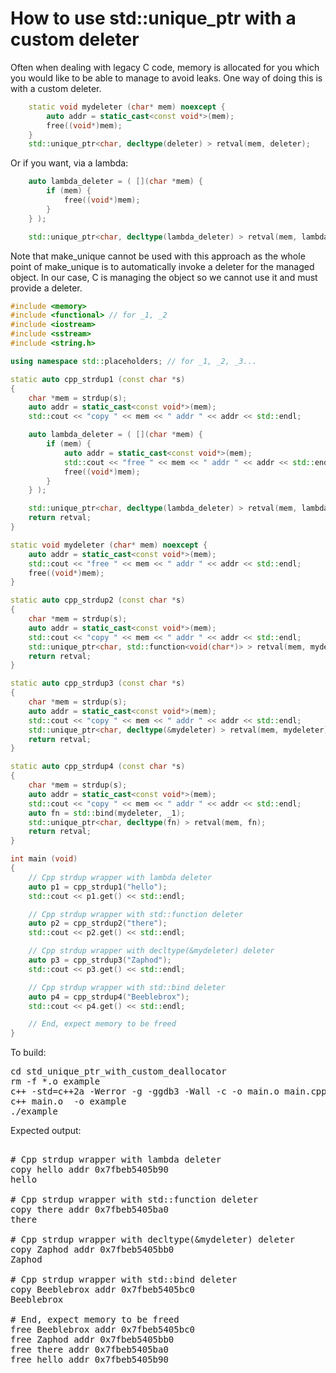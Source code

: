 How to use std::unique_ptr with a custom deleter
================================================

Often when dealing with legacy C code, memory is allocated for you which
you would like to be able to manage to avoid leaks. One way of doing this
is with a custom deleter.
```C++
    static void mydeleter (char* mem) noexcept {
        auto addr = static_cast<const void*>(mem);
        free((void*)mem);
    }
    std::unique_ptr<char, decltype(deleter) > retval(mem, deleter);
```
Or if you want, via a lambda:
```C++
    auto lambda_deleter = ( [](char *mem) {
        if (mem) {
            free((void*)mem);
        }
    } );

    std::unique_ptr<char, decltype(lambda_deleter) > retval(mem, lambda_deleter);
```
Note that make_unique cannot be used with this approach as the whole point
of make_unique is to automatically invoke a deleter for the managed object.
In our case, C is managing the object so we cannot use it and must provide
a deleter.
```C++
#include <memory>
#include <functional> // for _1, _2
#include <iostream>
#include <sstream>
#include <string.h>

using namespace std::placeholders; // for _1, _2, _3...

static auto cpp_strdup1 (const char *s)
{
    char *mem = strdup(s);
    auto addr = static_cast<const void*>(mem);
    std::cout << "copy " << mem << " addr " << addr << std::endl;

    auto lambda_deleter = ( [](char *mem) {
        if (mem) {
            auto addr = static_cast<const void*>(mem);
            std::cout << "free " << mem << " addr " << addr << std::endl;
            free((void*)mem);
        }
    } );

    std::unique_ptr<char, decltype(lambda_deleter) > retval(mem, lambda_deleter);
    return retval;
}

static void mydeleter (char* mem) noexcept {
    auto addr = static_cast<const void*>(mem);
    std::cout << "free " << mem << " addr " << addr << std::endl;
    free((void*)mem);
}

static auto cpp_strdup2 (const char *s)
{
    char *mem = strdup(s);
    auto addr = static_cast<const void*>(mem);
    std::cout << "copy " << mem << " addr " << addr << std::endl;
    std::unique_ptr<char, std::function<void(char*)> > retval(mem, mydeleter);
    return retval;
}

static auto cpp_strdup3 (const char *s)
{
    char *mem = strdup(s);
    auto addr = static_cast<const void*>(mem);
    std::cout << "copy " << mem << " addr " << addr << std::endl;
    std::unique_ptr<char, decltype(&mydeleter) > retval(mem, mydeleter);
    return retval;
}

static auto cpp_strdup4 (const char *s)
{
    char *mem = strdup(s);
    auto addr = static_cast<const void*>(mem);
    std::cout << "copy " << mem << " addr " << addr << std::endl;
    auto fn = std::bind(mydeleter, _1);
    std::unique_ptr<char, decltype(fn) > retval(mem, fn);
    return retval;
}

int main (void)
{
    // Cpp strdup wrapper with lambda deleter
    auto p1 = cpp_strdup1("hello");
    std::cout << p1.get() << std::endl;

    // Cpp strdup wrapper with std::function deleter
    auto p2 = cpp_strdup2("there");
    std::cout << p2.get() << std::endl;

    // Cpp strdup wrapper with decltype(&mydeleter) deleter
    auto p3 = cpp_strdup3("Zaphod");
    std::cout << p3.get() << std::endl;

    // Cpp strdup wrapper with std::bind deleter
    auto p4 = cpp_strdup4("Beeblebrox");
    std::cout << p4.get() << std::endl;

    // End, expect memory to be freed
}
```
To build:
<pre>
cd std_unique_ptr_with_custom_deallocator
rm -f *.o example
c++ -std=c++2a -Werror -g -ggdb3 -Wall -c -o main.o main.cpp
c++ main.o  -o example
./example
</pre>
Expected output:
<pre>

# Cpp strdup wrapper with lambda deleter
copy hello addr 0x7fbeb5405b90
hello

# Cpp strdup wrapper with std::function deleter
copy there addr 0x7fbeb5405ba0
there

# Cpp strdup wrapper with decltype(&mydeleter) deleter
copy Zaphod addr 0x7fbeb5405bb0
Zaphod

# Cpp strdup wrapper with std::bind deleter
copy Beeblebrox addr 0x7fbeb5405bc0
Beeblebrox

# End, expect memory to be freed
free Beeblebrox addr 0x7fbeb5405bc0
free Zaphod addr 0x7fbeb5405bb0
free there addr 0x7fbeb5405ba0
free hello addr 0x7fbeb5405b90
</pre>
